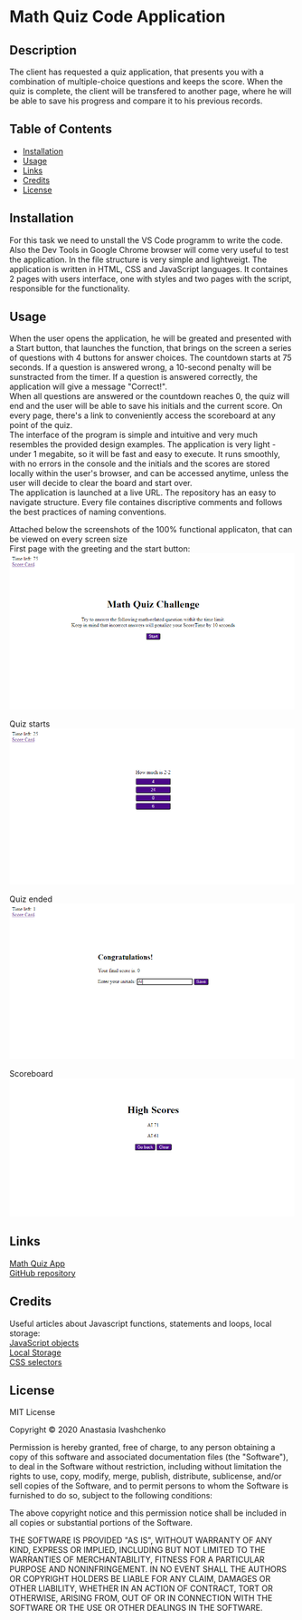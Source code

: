 # Math Quiz Code Application

## Description 

The client has requested a quiz application, that presents you with a combination of multiple-choice questions and keeps the score. When the quiz is complete, the client will be transfered to another page, where he will be able to save his progress and compare it to his previous records.

## Table of Contents

* [Installation](#installation)
* [Usage](#usage)
* [Links](#links)
* [Credits](#credits)
* [License](#license)

## Installation

For this task we need to unstall the VS Code programm to write the code. Also the Dev Tools in Google Chrome browser will come very useful to test the application. In the file structure is very simple and lightweigt. The application is written in HTML, CSS and JavaScript languages. It containes 2 pages with users interface, one with styles and two pages with the script, responsible for the functionality. 

## Usage

When the user opens the application, he will be greated and presented with a Start button, that launches the function, that brings on the screen a series of questions with 4 buttons for answer choices. The countdown starts at 75 seconds. If a question is answered wrong, a 10-second penalty will be sunstracted from the timer. If a question is answered correctly, the application will give a message "Correct!".<br>
When all questions are answered or the countdown reaches 0, the quiz will end and the user will be able to save his initials and the current score. On every page, there's a link to conveniently access the scoreboard at any point of the quiz.
<br>
The interface of the program is simple and intuitive and very much resembles the provided design examples. The application is very light - under 1 megabite, so it will be fast and easy to execute. It runs smoothly, with no errors in the console and the initials and the scores are stored locally within the user's browser, and can be accessed anytime, unless the user will decide to clear the board and start over.
<br>
The application is launched at a live URL. The repository has an easy to navigate structure. Every file containes discriptive comments and follows the best practices of naming conventions.
<br> 


Attached below the screenshots of the 100% functional applicaton, that can be viewed on every screen size<br>
First page with the greeting and the start button: <br>
![First page](assets/1.png)

Quiz starts<br>
![Qestions with choices](assets/2.png)

Quiz ended<br>
![saving the score](assets/3.png)

Scoreboard<br>
![Return to the quiz or clear the statistics](assets/4.png)


## Links

[Math Quiz App](https://anaiva27.github.io/Math-Quiz-APP/) <br>
[GitHub repository](https://github.com/anaiva27/Math-Quiz-APP)


## Credits

Useful articles about Javascript functions, statements and loops, local storage:<br>
[JavaScript objects](https://www.w3schools.com/js/js_objects.asp)<br>
[Local Storage](https://developer.mozilla.org/en-US/docs/Web/API/Window/localStorage)<br>
[CSS selectors](https://www.w3schools.com/css/css_selectors.asp)

## License

MIT License

Copyright &copy; 2020 Anastasia Ivashchenko

Permission is hereby granted, free of charge, to any person obtaining a copy of this software and associated documentation files (the "Software"), to deal in the Software without restriction, including without limitation the rights to use, copy, modify, merge, publish, distribute, sublicense, and/or sell copies of the Software, and to permit persons to whom the Software is furnished to do so, subject to the following conditions:

The above copyright notice and this permission notice shall be included in all copies or substantial portions of the Software.

THE SOFTWARE IS PROVIDED "AS IS", WITHOUT WARRANTY OF ANY KIND, EXPRESS OR IMPLIED, INCLUDING BUT NOT LIMITED TO THE WARRANTIES OF MERCHANTABILITY, FITNESS FOR A PARTICULAR PURPOSE AND NONINFRINGEMENT. IN NO EVENT SHALL THE AUTHORS OR COPYRIGHT HOLDERS BE LIABLE FOR ANY CLAIM, DAMAGES OR OTHER LIABILITY, WHETHER IN AN ACTION OF CONTRACT, TORT OR OTHERWISE, ARISING FROM, OUT OF OR IN CONNECTION WITH THE SOFTWARE OR THE USE OR OTHER DEALINGS IN THE SOFTWARE.


